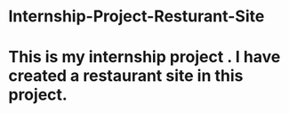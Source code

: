 # Internship-Project-Resturant-Site


<h1>This is my internship project . I have created a restaurant site in this project.</h1>
